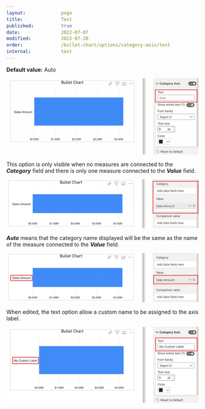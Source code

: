 ```yaml
---
layout:             page
title:              Text
published:          true
date:               2022-07-07
modified:   	    2022-07-20
order:              /bullet-chart/options/category-axis/text
internal:           text
---
```


**Default value:** Auto

<img src="images/category-axis-text.png" width="700">

This option is only visible when no measures are connected to the ***Category*** field and there is only one measure connected to the ***Value*** field.

<img src="images/category-axis-text-empty-category-one-value.png" width="700">

***Auto*** means that the category name displayed will be the same as the name of the measure connected to the ***Value*** field.

<img src="images/category-axis-text-auto-demo.png" width="700">

When edited, the text option allow a custom name to be assigned to the axis label.

<img src="images/category-axis-text-demo.png" width="700">